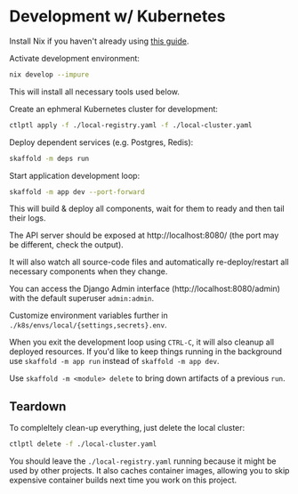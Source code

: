 # Development w/ Kubernetes

Install Nix if you haven't already using [this guide](https://github.com/LCOGT/public-wiki/wiki/Install-Nix).

Activate development environment:

```sh
nix develop --impure
```

This will install all necessary tools used below.

Create an ephmeral Kubernetes cluster for development:

```sh
ctlptl apply -f ./local-registry.yaml -f ./local-cluster.yaml
```

Deploy dependent services (e.g. Postgres, Redis):

```sh
skaffold -m deps run
```

Start application development loop:

```sh
skaffold -m app dev --port-forward
```

This will build & deploy all components, wait for them to ready and then tail their logs.

The API server should be exposed at http://localhost:8080/ (the port may be different, check the output).

It will also watch all source-code files and automatically re-deploy/restart all necessary components when they change.

You can access the Django Admin interface (http://localhost:8080/admin) with the default superuser `admin:admin`.

Customize environment variables further in `./k8s/envs/local/{settings,secrets}.env`.

When you exit the development loop using `CTRL-C`, it will also cleanup all deployed resources. If you'd like to keep things
running in the background use `skaffold -m app run` instead of `skaffold -m app dev`.

Use `skaffold -m <module> delete` to bring down artifacts of a previous `run`.

## Teardown

To compleltely clean-up everything, just delete the local cluster:

```sh
ctlptl delete -f ./local-cluster.yaml
```

You should leave the `./local-registry.yaml` running because it might be used by other projects.
It also caches container images, allowing you to skip expensive container builds next time you work on this project.
